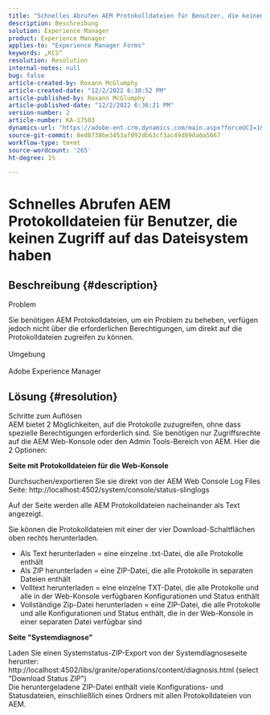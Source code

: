 ```yaml
---
title: "Schnelles Abrufen AEM Protokolldateien für Benutzer, die keinen Zugriff auf das Dateisystem haben"
description: Beschreibung
solution: Experience Manager
product: Experience Manager
applies-to: "Experience Manager Forms"
keywords: „KCS“
resolution: Resolution
internal-notes: null
bug: false
article-created-by: Roxann McGlumphy
article-created-date: "12/2/2022 6:30:52 PM"
article-published-by: Roxann McGlumphy
article-published-date: "12/2/2022 6:36:21 PM"
version-number: 2
article-number: KA-17503
dynamics-url: "https://adobe-ent.crm.dynamics.com/main.aspx?forceUCI=1&pagetype=entityrecord&etn=knowledgearticle&id=a20b746f-6f72-ed11-9561-6045bd006079"
source-git-commit: 8ed8738be3453af092db63cf3ac49d89da0a5667
workflow-type: tm+mt
source-wordcount: '265'
ht-degree: 1%

---
```


# Schnelles Abrufen AEM Protokolldateien für Benutzer, die keinen Zugriff auf das Dateisystem haben

## Beschreibung {#description}


Problem

Sie benötigen AEM Protokolldateien, um ein Problem zu beheben, verfügen jedoch nicht über die erforderlichen Berechtigungen, um direkt auf die Protokolldateien zugreifen zu können.
<br><br>Umgebung<br><br>
Adobe Experience Manager


## Lösung {#resolution}

Schritte zum Auflösen<br>
AEM bietet 2 Möglichkeiten, auf die Protokolle zuzugreifen, ohne dass spezielle Berechtigungen erforderlich sind. Sie benötigen nur Zugriffsrechte auf die AEM Web-Konsole oder den Admin Tools-Bereich von AEM. Hier die 2 Optionen:

<b>Seite mit Protokolldateien für die Web-Konsole</b>

Durchsuchen/exportieren Sie sie direkt von der AEM Web Console Log Files Seite: http://localhost:4502/system/console/status-slinglogs

Auf der Seite werden alle AEM Protokolldateien nacheinander als Text angezeigt.

Sie können die Protokolldateien mit einer der vier Download-Schaltflächen oben rechts herunterladen.

- Als Text herunterladen = eine einzelne .txt-Datei, die alle Protokolle enthält
- Als ZIP herunterladen = eine ZIP-Datei, die alle Protokolle in separaten Dateien enthält
- Volltext herunterladen = eine einzelne TXT-Datei, die alle Protokolle und alle in der Web-Konsole verfügbaren Konfigurationen und Status enthält
- Vollständige Zip-Datei herunterladen = eine ZIP-Datei, die alle Protokolle und alle Konfigurationen und Status enthält, die in der Web-Konsole in einer separaten Datei verfügbar sind


<b>Seite &quot;Systemdiagnose&quot;</b>

Laden Sie einen Systemstatus-ZIP-Export von der Systemdiagnoseseite herunter: http://localhost:4502/libs/granite/operations/content/diagnosis.html (select &quot;Download Status ZIP&quot;)
<br>Die heruntergeladene ZIP-Datei enthält viele Konfigurations- und Statusdateien, einschließlich eines Ordners mit allen Protokolldateien von AEM.
